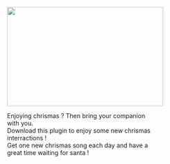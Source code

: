 <img style="margin-left: 32%" width="360px" height="228px" src="http://www.comment-contacter.fr/images/easyblog_articles/188/pere-noel.jpg"><br>
<div style="margin-left: 32%">
Enjoying chrismas ? Then bring your companion with you.<br>
Download this plugin to enjoy some new chrismas interractions !<br>
Get one new chrismas song each day and have a great time waiting for santa !
</div>

